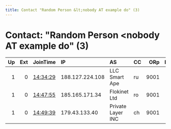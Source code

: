 ```yaml
---
title: Contact "Random Person &lt;nobody AT example do" (3)
---
```


# Contact: "Random Person &lt;nobody AT example do" (3)

|   Up |   Ext | JoinTime                                                                                              | IP              | AS                | CC   |   ORp |   Dirp | OS    | Version   | Nickname   |   eFamMembers |
|-----:|------:|:------------------------------------------------------------------------------------------------------|:----------------|:------------------|:-----|------:|-------:|:------|:----------|:-----------|--------------:|
|    1 |     0 | [14:34:29](https://nusenu.github.io/OrNetStats/w/relay/E81F8C867BC4F17206ADC616515287C1EB5A662F.html) | 188.127.224.108 | LLC Smart Ape     | ru   |  9001 |      0 | Linux | 0.4.6.10  | flatdick   |             1 |
|    1 |     0 | [14:47:55](https://nusenu.github.io/OrNetStats/w/relay/C54955C725BA042AC0105C68DA571C8EA9971BE6.html) | 185.165.171.34  | Flokinet Ltd      | ro   |  9001 |      0 | Linux | 0.4.6.10  | stogo      |             1 |
|    1 |     0 | [14:49:39](https://nusenu.github.io/OrNetStats/w/relay/B368BFAB2505DEE2B57FFA39265707479DD30C2A.html) | 179.43.133.40   | Private Layer INC | ch   |  9001 |      0 | Linux | 0.4.6.10  | mortar     |             1 |
